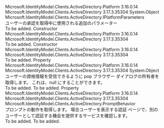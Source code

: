 <Type Name="PlatformParameters" FullName="Microsoft.IdentityModel.Clients.ActiveDirectory.PlatformParameters">
  <TypeSignature Language="C#" Value="public class PlatformParameters : Microsoft.IdentityModel.Clients.ActiveDirectory.IPlatformParameters" />
  <TypeSignature Language="ILAsm" Value=".class public auto ansi beforefieldinit PlatformParameters extends System.Object implements class Microsoft.IdentityModel.Clients.ActiveDirectory.IPlatformParameters" />
  <TypeSignature Language="DocId" Value="T:Microsoft.IdentityModel.Clients.ActiveDirectory.PlatformParameters" />
  <TypeSignature Language="VB.NET" Value="Public Class PlatformParameters&#xA;Implements IPlatformParameters" />
  <TypeSignature Language="F#" Value="type PlatformParameters = class&#xA;    interface IPlatformParameters" />
  <AssemblyInfo>
    <AssemblyName>Microsoft.IdentityModel.Clients.ActiveDirectory.Platform</AssemblyName>
    <AssemblyVersion>3.16.0.14</AssemblyVersion>
  </AssemblyInfo>
  <AssemblyInfo>
    <AssemblyName>Microsoft.IdentityModel.Clients.ActiveDirectory</AssemblyName>
    <AssemblyVersion>3.17.3.35304</AssemblyVersion>
  </AssemblyInfo>
  <Base>
    <BaseTypeName>System.Object</BaseTypeName>
  </Base>
  <Interfaces>
    <Interface>
      <InterfaceName>Microsoft.IdentityModel.Clients.ActiveDirectory.IPlatformParameters</InterfaceName>
    </Interface>
  </Interfaces>
  <Docs>
    <summary>
            ユーザーの承認を取得中に使用される追加のパラメーター
            </summary>
    <remarks>To be added.</remarks>
  </Docs>
  <Members>
    <Member MemberName=".ctor">
      <MemberSignature Language="C#" Value="public PlatformParameters (Microsoft.IdentityModel.Clients.ActiveDirectory.PromptBehavior promptBehavior);" />
      <MemberSignature Language="ILAsm" Value=".method public hidebysig specialname rtspecialname instance void .ctor(valuetype Microsoft.IdentityModel.Clients.ActiveDirectory.PromptBehavior promptBehavior) cil managed" />
      <MemberSignature Language="DocId" Value="M:Microsoft.IdentityModel.Clients.ActiveDirectory.PlatformParameters.#ctor(Microsoft.IdentityModel.Clients.ActiveDirectory.PromptBehavior)" />
      <MemberSignature Language="F#" Value="new Microsoft.IdentityModel.Clients.ActiveDirectory.PlatformParameters : Microsoft.IdentityModel.Clients.ActiveDirectory.PromptBehavior -&gt; Microsoft.IdentityModel.Clients.ActiveDirectory.PlatformParameters" Usage="new Microsoft.IdentityModel.Clients.ActiveDirectory.PlatformParameters promptBehavior" />
      <MemberType>Constructor</MemberType>
      <AssemblyInfo>
        <AssemblyName>Microsoft.IdentityModel.Clients.ActiveDirectory.Platform</AssemblyName>
        <AssemblyVersion>3.16.0.14</AssemblyVersion>
      </AssemblyInfo>
      <AssemblyInfo>
        <AssemblyName>Microsoft.IdentityModel.Clients.ActiveDirectory</AssemblyName>
        <AssemblyVersion>3.17.3.35304</AssemblyVersion>
      </AssemblyInfo>
      <Parameters>
        <Parameter Name="promptBehavior" Type="Microsoft.IdentityModel.Clients.ActiveDirectory.PromptBehavior" />
      </Parameters>
      <Docs>
        <param name="promptBehavior"></param>
        <summary />
        <remarks>To be added.</remarks>
      </Docs>
    </Member>
    <Member MemberName=".ctor">
      <MemberSignature Language="C#" Value="public PlatformParameters (Microsoft.IdentityModel.Clients.ActiveDirectory.PromptBehavior promptBehavior, object ownerWindow);" />
      <MemberSignature Language="ILAsm" Value=".method public hidebysig specialname rtspecialname instance void .ctor(valuetype Microsoft.IdentityModel.Clients.ActiveDirectory.PromptBehavior promptBehavior, object ownerWindow) cil managed" />
      <MemberSignature Language="DocId" Value="M:Microsoft.IdentityModel.Clients.ActiveDirectory.PlatformParameters.#ctor(Microsoft.IdentityModel.Clients.ActiveDirectory.PromptBehavior,System.Object)" />
      <MemberSignature Language="F#" Value="new Microsoft.IdentityModel.Clients.ActiveDirectory.PlatformParameters : Microsoft.IdentityModel.Clients.ActiveDirectory.PromptBehavior * obj -&gt; Microsoft.IdentityModel.Clients.ActiveDirectory.PlatformParameters" Usage="new Microsoft.IdentityModel.Clients.ActiveDirectory.PlatformParameters (promptBehavior, ownerWindow)" />
      <MemberType>Constructor</MemberType>
      <AssemblyInfo>
        <AssemblyName>Microsoft.IdentityModel.Clients.ActiveDirectory.Platform</AssemblyName>
        <AssemblyVersion>3.16.0.14</AssemblyVersion>
      </AssemblyInfo>
      <AssemblyInfo>
        <AssemblyName>Microsoft.IdentityModel.Clients.ActiveDirectory</AssemblyName>
        <AssemblyVersion>3.17.3.35304</AssemblyVersion>
      </AssemblyInfo>
      <Parameters>
        <Parameter Name="promptBehavior" Type="Microsoft.IdentityModel.Clients.ActiveDirectory.PromptBehavior" />
        <Parameter Name="ownerWindow" Type="System.Object" />
      </Parameters>
      <Docs>
        <param name="promptBehavior"></param>
        <param name="ownerWindow"></param>
        <summary />
        <remarks>To be added.</remarks>
      </Docs>
    </Member>
    <Member MemberName="OwnerWindow">
      <MemberSignature Language="C#" Value="public object OwnerWindow { get; }" />
      <MemberSignature Language="ILAsm" Value=".property instance object OwnerWindow" />
      <MemberSignature Language="DocId" Value="P:Microsoft.IdentityModel.Clients.ActiveDirectory.PlatformParameters.OwnerWindow" />
      <MemberSignature Language="VB.NET" Value="Public ReadOnly Property OwnerWindow As Object" />
      <MemberSignature Language="F#" Value="member this.OwnerWindow : obj" Usage="Microsoft.IdentityModel.Clients.ActiveDirectory.PlatformParameters.OwnerWindow" />
      <MemberType>Property</MemberType>
      <AssemblyInfo>
        <AssemblyName>Microsoft.IdentityModel.Clients.ActiveDirectory.Platform</AssemblyName>
        <AssemblyVersion>3.16.0.14</AssemblyVersion>
      </AssemblyInfo>
      <AssemblyInfo>
        <AssemblyName>Microsoft.IdentityModel.Clients.ActiveDirectory</AssemblyName>
        <AssemblyVersion>3.17.3.35304</AssemblyVersion>
      </AssemblyInfo>
      <ReturnValue>
        <ReturnType>System.Object</ReturnType>
      </ReturnValue>
      <Docs>
        <summary>
            ユーザーの資格情報を受信できるように pop ブラウザー ダイアログの所有者を取得します。 これは、null にすることができます。
            </summary>
        <value>To be added.</value>
        <remarks>To be added.</remarks>
      </Docs>
    </Member>
    <Member MemberName="PromptBehavior">
      <MemberSignature Language="C#" Value="public Microsoft.IdentityModel.Clients.ActiveDirectory.PromptBehavior PromptBehavior { get; }" />
      <MemberSignature Language="ILAsm" Value=".property instance valuetype Microsoft.IdentityModel.Clients.ActiveDirectory.PromptBehavior PromptBehavior" />
      <MemberSignature Language="DocId" Value="P:Microsoft.IdentityModel.Clients.ActiveDirectory.PlatformParameters.PromptBehavior" />
      <MemberSignature Language="VB.NET" Value="Public ReadOnly Property PromptBehavior As PromptBehavior" />
      <MemberSignature Language="F#" Value="member this.PromptBehavior : Microsoft.IdentityModel.Clients.ActiveDirectory.PromptBehavior" Usage="Microsoft.IdentityModel.Clients.ActiveDirectory.PlatformParameters.PromptBehavior" />
      <MemberType>Property</MemberType>
      <AssemblyInfo>
        <AssemblyName>Microsoft.IdentityModel.Clients.ActiveDirectory.Platform</AssemblyName>
        <AssemblyVersion>3.16.0.14</AssemblyVersion>
      </AssemblyInfo>
      <AssemblyInfo>
        <AssemblyName>Microsoft.IdentityModel.Clients.ActiveDirectory</AssemblyName>
        <AssemblyVersion>3.17.3.35304</AssemblyVersion>
      </AssemblyInfo>
      <ReturnValue>
        <ReturnType>Microsoft.IdentityModel.Clients.ActiveDirectory.PromptBehavior</ReturnType>
      </ReturnValue>
      <Docs>
        <summary>
            プロンプトの動作を取得します。 場合<see cref="F:Microsoft.IdentityModel.Clients.ActiveDirectory.PromptBehavior.Always" />ユーザーを表示する認証 ページで、別のユーザーとして認証する機会を提供するサービスを確認します。
            </summary>
        <value>To be added.</value>
        <remarks>To be added.</remarks>
      </Docs>
    </Member>
  </Members>
</Type>